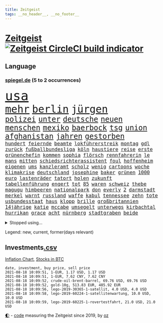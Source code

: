 ```yaml
---
title: Zeitgeist
tags: __no_header__, __no_footer__
---
```


# [Zeitgeist](https://oliz.io/zeitgeist/) [![Zeitgeist CircleCI build indicator](https://circleci.com/gh/ooz/zeitgeist.svg?style=shield)](https://circleci.com/gh/ooz/zeitgeist)

## Language

<h3><a href="https://www.spiegel.de" target="_blank">spiegel.de</a> (5 to 2 occurrences)</h3>
<p style="font-family:monospace">
<span style="font-size:32pt"><a href="news_links.html#usa" class="current">usa</a></span>
<br>
<span style="font-size:25pt"><a href="news_links.html#mehr" class="current">mehr</a></span>
<span style="font-size:25pt"><a href="news_links.html#berlin" class="current">berlin</a></span>
<span style="font-size:25pt"><a href="news_links.html#jürgen" class="current">jürgen</a></span>
<br>
<span style="font-size:18pt"><a href="news_links.html#polizei" class="current">polizei</a></span>
<span style="font-size:18pt"><a href="news_links.html#unter" class="current">unter</a></span>
<span style="font-size:18pt"><a href="news_links.html#deutsche" class="current">deutsche</a></span>
<span style="font-size:18pt"><a href="news_links.html#neuen" class="current">neuen</a></span>
<span style="font-size:18pt"><a href="news_links.html#menschen" class="current">menschen</a></span>
<span style="font-size:18pt"><a href="news_links.html#mexiko" class="current">mexiko</a></span>
<span style="font-size:18pt"><a href="news_links.html#baerbock" class="current">baerbock</a></span>
<span style="font-size:18pt"><a href="news_links.html#tsg" class="new">tsg</a></span>
<span style="font-size:18pt"><a href="news_links.html#union" class="current">union</a></span>
<span style="font-size:18pt"><a href="news_links.html#afghanistan" class="current">afghanistan</a></span>
<span style="font-size:18pt"><a href="news_links.html#jahren" class="current">jahren</a></span>
<span style="font-size:18pt"><a href="news_links.html#gestorben" class="current">gestorben</a></span>
<br>
<span style="font-size:12pt"><a href="news_links.html#hundert" class="current">hundert</a></span>
<span style="font-size:12pt"><a href="news_links.html#feiernde" class="current">feiernde</a></span>
<span style="font-size:12pt"><a href="news_links.html#beamte" class="current">beamte</a></span>
<span style="font-size:12pt"><a href="news_links.html#lokführerstreik" class="current">lokführerstreik</a></span>
<span style="font-size:12pt"><a href="news_links.html#montag" class="current">montag</a></span>
<span style="font-size:12pt"><a href="news_links.html#gdl" class="current">gdl</a></span>
<span style="font-size:12pt"><a href="news_links.html#zurück" class="current">zurück</a></span>
<span style="font-size:12pt"><a href="news_links.html#fußballbundesliga" class="current">fußballbundesliga</a></span>
<span style="font-size:12pt"><a href="news_links.html#köln" class="current">köln</a></span>
<span style="font-size:12pt"><a href="news_links.html#haustiere" class="current">haustiere</a></span>
<span style="font-size:12pt"><a href="news_links.html#reise" class="current">reise</a></span>
<span style="font-size:12pt"><a href="news_links.html#erste" class="current">erste</a></span>
<span style="font-size:12pt"><a href="news_links.html#grünenchefin" class="current">grünenchefin</a></span>
<span style="font-size:12pt"><a href="news_links.html#kommen" class="current">kommen</a></span>
<span style="font-size:12pt"><a href="news_links.html#sophia" class="current">sophia</a></span>
<span style="font-size:12pt"><a href="news_links.html#flörsch" class="new">flörsch</a></span>
<span style="font-size:12pt"><a href="news_links.html#rennfahrerin" class="new">rennfahrerin</a></span>
<span style="font-size:12pt"><a href="news_links.html#le" class="current">le</a></span>
<span style="font-size:12pt"><a href="news_links.html#mans" class="new">mans</a></span>
<span style="font-size:12pt"><a href="news_links.html#mitten" class="current">mitten</a></span>
<span style="font-size:12pt"><a href="news_links.html#schiedsrichterassistent" class="new">schiedsrichterassistent</a></span>
<span style="font-size:12pt"><a href="news_links.html#foul" class="new">foul</a></span>
<span style="font-size:12pt"><a href="news_links.html#hoffenheim" class="new">hoffenheim</a></span>
<span style="font-size:12pt"><a href="news_links.html#eigenen" class="current">eigenen</a></span>
<span style="font-size:12pt"><a href="news_links.html#ums" class="current">ums</a></span>
<span style="font-size:12pt"><a href="news_links.html#kanzleramt" class="current">kanzleramt</a></span>
<span style="font-size:12pt"><a href="news_links.html#scholz" class="current">scholz</a></span>
<span style="font-size:12pt"><a href="news_links.html#wenig" class="current">wenig</a></span>
<span style="font-size:12pt"><a href="news_links.html#cartoons" class="current">cartoons</a></span>
<span style="font-size:12pt"><a href="news_links.html#woche" class="current">woche</a></span>
<span style="font-size:12pt"><a href="news_links.html#klimakrise" class="current">klimakrise</a></span>
<span style="font-size:12pt"><a href="news_links.html#deutschland" class="current">deutschland</a></span>
<span style="font-size:12pt"><a href="news_links.html#josephine" class="new">josephine</a></span>
<span style="font-size:12pt"><a href="news_links.html#baker" class="new">baker</a></span>
<span style="font-size:12pt"><a href="news_links.html#grünen" class="current">grünen</a></span>
<span style="font-size:12pt"><a href="news_links.html#1000" class="current">1000</a></span>
<span style="font-size:12pt"><a href="news_links.html#euro" class="current">euro</a></span>
<span style="font-size:12pt"><a href="news_links.html#lastenräder" class="new">lastenräder</a></span>
<span style="font-size:12pt"><a href="news_links.html#tatort" class="current">tatort</a></span>
<span style="font-size:12pt"><a href="news_links.html#holen" class="current">holen</a></span>
<span style="font-size:12pt"><a href="news_links.html#zukunft" class="current">zukunft</a></span>
<span style="font-size:12pt"><a href="news_links.html#tabellenführung" class="new">tabellenführung</a></span>
<span style="font-size:12pt"><a href="news_links.html#engert" class="new">engert</a></span>
<span style="font-size:12pt"><a href="news_links.html#tot" class="current">tot</a></span>
<span style="font-size:12pt"><a href="news_links.html#85" class="current">85</a></span>
<span style="font-size:12pt"><a href="news_links.html#waren" class="current">waren</a></span>
<span style="font-size:12pt"><a href="news_links.html#schweiz" class="current">schweiz</a></span>
<span style="font-size:12pt"><a href="news_links.html#thebe" class="new">thebe</a></span>
<span style="font-size:12pt"><a href="news_links.html#magugu" class="new">magugu</a></span>
<span style="font-size:12pt"><a href="news_links.html#himbeeren" class="new">himbeeren</a></span>
<span style="font-size:12pt"><a href="news_links.html#nationalpark" class="current">nationalpark</a></span>
<span style="font-size:12pt"><a href="news_links.html#don" class="new">don</a></span>
<span style="font-size:12pt"><a href="news_links.html#everly" class="new">everly</a></span>
<span style="font-size:12pt"><a href="news_links.html#2" class="current">2</a></span>
<span style="font-size:12pt"><a href="news_links.html#darmstadt" class="current">darmstadt</a></span>
<span style="font-size:12pt"><a href="news_links.html#merkel" class="current">merkel</a></span>
<span style="font-size:12pt"><a href="news_links.html#warnt" class="current">warnt</a></span>
<span style="font-size:12pt"><a href="news_links.html#russland" class="current">russland</a></span>
<span style="font-size:12pt"><a href="news_links.html#waffe" class="current">waffe</a></span>
<span style="font-size:12pt"><a href="news_links.html#kabul" class="current">kabul</a></span>
<span style="font-size:12pt"><a href="news_links.html#tennessee" class="new">tennessee</a></span>
<span style="font-size:12pt"><a href="news_links.html#zehn" class="current">zehn</a></span>
<span style="font-size:12pt"><a href="news_links.html#tote" class="current">tote</a></span>
<span style="font-size:12pt"><a href="news_links.html#usbundesstaat" class="current">usbundesstaat</a></span>
<span style="font-size:12pt"><a href="news_links.html#haus" class="current">haus</a></span>
<span style="font-size:12pt"><a href="news_links.html#klopp" class="new">klopp</a></span>
<span style="font-size:12pt"><a href="news_links.html#brille" class="current">brille</a></span>
<span style="font-size:12pt"><a href="news_links.html#großbritannien" class="current">großbritannien</a></span>
<span style="font-size:12pt"><a href="news_links.html#14jährige" class="current">14jährige</a></span>
<span style="font-size:12pt"><a href="news_links.html#katie" class="current">katie</a></span>
<span style="font-size:12pt"><a href="news_links.html#mccabe" class="new">mccabe</a></span>
<span style="font-size:12pt"><a href="news_links.html#umsegelt" class="new">umsegelt</a></span>
<span style="font-size:12pt"><a href="news_links.html#unterwegs" class="current">unterwegs</a></span>
<span style="font-size:12pt"><a href="news_links.html#kirbachtal" class="new">kirbachtal</a></span>
<span style="font-size:12pt"><a href="news_links.html#hurrikan" class="new">hurrikan</a></span>
<span style="font-size:12pt"><a href="news_links.html#grace" class="new">grace</a></span>
<span style="font-size:12pt"><a href="news_links.html#acht" class="current">acht</a></span>
<span style="font-size:12pt"><a href="news_links.html#nürnberg" class="current">nürnberg</a></span>
<span style="font-size:12pt"><a href="news_links.html#stadtgraben" class="new">stadtgraben</a></span>
<span style="font-size:12pt"><a href="news_links.html#beide" class="current">beide</a></span>
</p>
<details>
<summary>Stopped using...</summary>
<p class="former" style="font-size:12pt">
festnahmen(305) schickte(305) versäumnisse(305) atmosphäre(304) besorgt(304) dutzenden(304) liefern(304) bemühungen(303) diskriminiert(303) entdeckte(303) führende(303) influencerin(303) zweifelt(303) geschrieben(302) hinweisen(302) kriminellen(302) überzeugen(302) 110(301) amsterdam(301) blickt(301) eric(301) halle(301) medizin(301) software(301) verweigern(301) überwachung(301) alkohol(300) besetzt(300) dauer(300) finanzaufsicht(300) schadet(300) spielraum(300) witz(300) zahlreicher(300) arbeitgeber(299) bahnhof(299) beschleunigt(299) demonstration(299) deswegen(299) einführen(299) europäischen(299) kandidatin(299) kommunen(299) lautet(299) literatur(299) mysteriöse(299) sex(299) solingen(299) studierenden(299) verwirrung(299) williams(299) zählt(299) anscheinend(298) asiatischen(298) begrenzen(298) dezember(298) eustaaten(298) gerichtshof(298) hebt(298) hotspots(298) lustig(298) parteitag(298) regierungen(298) respekt(298) silicon(298) ultimatum(298) unabhängigkeit(298) verpassen(298) überschattet(298) 5(297) ablauf(297) betreiber(297) coronahilfen(297) ford(297) glimpflich(297) heimlich(297) höchststand(297) persönlichen(297) ronaldo(297) schildert(297) wirecard(297) beispielen(296) bemüht(296) benennen(296) debattiert(296) dementiert(296) echte(296) eindruck(296) emmanuel(296) energien(296) first(296) fließt(296) infizierten(296) kirche(296) kohle(296) lebenslanger(296) leichter(296) macron(296) madrid(296) priester(296) regie(296) schöner(296) summe(296) umstritten(296) ungarns(296) untersuchen(296) usamerikaner(296) wirkte(296) 53(295) anerkennen(295) angestellte(295) arizona(295) awards(295) behinderung(295) co₂(295) d(295) erheblich(295) erscheinen(295) freigestellt(295) fußballs(295) geringer(295) gesunden(295) hungerstreik(295) plätze(295) sexismus(295) steuer(295) umfeld(295) vergleicht(295) wettlauf(295) wälder(295) bischofskonferenz(294) brachen(294) einziehen(294) enttäuscht(294) eugh(294) europäischer(294) gemeinsamen(294) gott(294) islamischer(294) karriereberaterin(294) klimaneutral(294) mancherorts(294) umsetzen(294) ursula(294) wirtschaftsministerium(294) wohnhaus(294) zunehmende(294) 130(293) dubai(293) erfurter(293) erhoben(293) gefängnisstrafe(293) gigantische(293) hauses(293) herrschen(293) härter(293) lkwfahrer(293) rutschen(293) spdpolitikerin(293) überwacht(293) bekanntesten(292) berichterstattung(292) coach(292) eingebrochen(292) f(292) moderator(292) märz(292) okay(292) vorantreiben(292) voraus(292) österreicher(292) atem(291) fernen(291) franzosen(291) infizieren(291) leipziger(291) mörder(291) nahezu(291) unfreiwillig(291) armut(290) diego(290) erfurt(290) großbritanniens(290) inszeniert(290) jimmy(290) salzburg(290) spekuliert(290) verpflichtung(290) versuche(290) vorstoß(290) aktiv(289) beteiligt(289) endgültig(289) format(289) gebe(289) gesetze(289) gewaltsamen(289) lehnen(289) noten(289) restaurant(289) rom(289) torhüter(289) versteckt(289) bürgermeisterin(288) gestritten(288) leyen(288) mitgliedschaft(288) on(288) pipeline(288) rechtsaußen(288) regt(288) verwüstungen(288) achten(287) behaupten(287) erkrankung(287) finanzieren(287) forum(287) israels(287) putins(287) verläufen(287) 61(286) 94(286) ausgegeben(286) demokratischen(286) drohe(286) edward(286) fortgesetzt(286) haftstrafen(286) krawallen(286) mieter(286) mitternacht(286) neuwagen(286) verschwand(286) vorsprung(286) diebstahl(285) historischer(285) image(285) blamage(284) duisburg(284) legendäre(284) nächtliche(284) wahren(284) emails(283) empfohlen(283) erdrutsch(283) filmen(283) garten(283) status(283) eurecht(282) loch(282) organisation(282) ungleich(282) verstößt(282) voraussetzungen(282) 8(281) außenministerium(281) juristisch(281) pflegekräfte(281) ständig(281) tragödie(281) verstanden(281) wach(281) endgültige(280) golden(280) herzen(280) monats(280) präsenzunterricht(280) unregelmäßigkeiten(280) verzichten(280) auftritte(279) bande(279) fragte(279) grünenchef(279) rettete(279) wirtschaftswachstum(279) behalten(278) gemeinsame(278) telefon(278) antonio(277) bewertung(277) bezahlung(277) boykott(277) bruce(277) gefangene(277) nachbar(277) uefa(277) 49(276) bisherigen(276) herz(276) katholischen(276) marx(276) schrecken(276) spektakuläre(276) ute(276) 25000(275) apps(275) beitrag(275) coronaschutz(275) digital(275) erinnerung(275) euaustritt(275) methode(275) projekte(275) em(274) landwirtschaft(274) zuckerberg(274) rasen(273) stimmten(273) verträge(273) heutigen(272) händler(272) mobilfunknetz(272) prescht(272) verfassungsgericht(272) besiegen(271) drin(271) erzielte(271) fotografin(271) klassische(271) ruanda(271) überschritten(271) brandenburger(270) bundesamts(270) exberater(270) nötige(270) seltene(270) betrogen(269) enorme(269) erweist(269) s(269) erstochen(268) niedrig(268) stützt(268) dänische(267) frontex(267) jordan(267) umsätze(267) ämter(267) einbrecher(266) museum(266) prognose(266) 76(265) fähigkeiten(265) onlineplattformen(265) verfügbar(265) 30jähriger(264) bartsch(264) cas(264) ertrunken(264) ulrich(264) verbrennungsmotor(264) wuchs(264) boomen(263) football(263) senioren(263) tisch(263) trauern(262) verständnis(261) vorläufig(261) dortmunder(260) zurecht(259) gerieten(258) haustür(258) wechselunterricht(258) mourinho(257) palmer(257) verzögerungen(257) vorschriften(257) schwarzes(256) schätzen(256) härte(255) jones(255) kuriosen(255) sofortige(254) startup(253) wahr(253) plädoyer(252) schieben(252) vorbestraft(252) entlang(251) erlaubte(251) nächstes(250) ausgetragen(249) beworben(249) wirtschaftsleistung(249) laufbahn(247) kenia(246) kehrtwende(245) lauern(245) niedrigen(245) weltmeisterschaft(245) zufällig(245) drohung(244) zoom(244) rakete(243) renommierten(243) armen(242) indiana(242) nebenwirkungen(242) randalierer(242) rückgängig(242) vorfällen(242) delegierten(241) wasserstoff(241) unrealistisch(240) verfassungsbeschwerde(240) begleiter(239) derzeitigen(239) korrigieren(239) krach(239) berufsaussichten(238) gala(238) bundespräsidenten(237) hagen(237) mehren(237) geste(236) erleichtern(235) ausgetreten(234) krawalle(234) tobias(233) mängel(232) verweigerte(232) bundeskabinett(231) nominierungen(230) genial(228) milliardäre(228) transgender(228) rechter(227) aggressiv(226) politischer(225) behindert(223) 15jährige(222) flogen(222) kursiert(222) queere(222) schauspielern(221) trikots(221) 58(220) pérez(219) versinken(219) würzburg(219) hartz(218) ältesten(215) 450(214) abgrund(214) euland(214) matt(214) mitgefühl(213) prominenten(213) curevac(212) saisonende(212) attackierten(211) moralische(211) erneuerbare(210) heidelberg(209) präsent(209) flieger(208) rechtsbruch(207) anfragen(206) geräusche(206) entgehen(205) zurückgenommen(205) ankurbeln(203) fußballspiele(203) beigelegt(202) knappen(201) riskanten(201) fremde(200) niederländer(199) schulabschluss(199) ausbeutung(198) impfnachweis(198) rasche(198) adler(197) ag(197) infos(197) verbrauch(197) willkürlich(197) deine(196) schwacher(195) konzerten(194) burg(192) chloé(192) zhao(192) tübinger(191) verbrenner(190) championship(189) frustrierte(188) stapeln(188) windows(188) dokumentieren(187) eugrenzschutzagentur(186) jenen(186) 00(185) nachbarland(184) vereinbarung(184) palast(183) verweisen(182) lego(181) schuljahr(181) völkermord(181) blockierten(179) lehre(179) schatz(179) neuwahl(177) regelmäßige(177) taucher(177) homeschooling(176) hunden(176) neonazis(175) oscar(174) etappe(173) rudert(173) angemessene(172) rechtmäßig(172) 242(171) apokalypse(170) berücksichtigen(170) flüsse(170) trinkt(170) verschossen(170) ausstellung(168) euskirchen(168) potenziell(168) decken(167) flächendeckende(167) geiselnahme(167) leitfaden(167) v(167) 2035(166) mietern(166) california(165) exklusiv(165) traumberuf(165) überzeugung(163) königs(162) filmt(161) unzureichend(160) jersey(159) lewentz(159) wunden(159) ehrliche(158) exuspräsidenten(156) graben(156) notstand(156) carlos(155) elite(155) inzidenzwerte(155) rodriguez(155) wolken(155) rausch(154) schätzungen(153) längerem(152) aufgenommenes(151) entschuldigte(151) natotruppen(151) unternimmt(151) übernahm(151) goldene(150) abbringen(149) todesursache(149) urteile(148) export(147) magen(147) gegenden(145) usrapper(145) ausländischen(144) gebühren(144) rum(144) steuersenkungen(144) verhältnissen(143) regionalen(142) gebildet(140) kriege(140) 13jährigen(139) eingeschlagen(139) ghosn(139) tübingen(139) ökologisch(139) bauarbeiter(138) aufstellung(136) befestigt(136) freiheitsrechte(136) doppelte(135) kündigungen(135) wal(135) beileid(134) free(134) spitzenkandidaten(134) 65jährige(133) exklusive(133) geldgebern(133) strafzinsen(133) platzte(132) tribut(132) ausfahrt(131) fraktionen(131) maskenaffäre(131) maskendeals(131) niederlegen(131) mechanismus(130) verglich(130) deep(129) steffi(129) coronamaskenaffäre(128) tvinterview(128) laufender(127) mitgliedern(126) kleinflugzeug(125) belgische(124) ethikrats(124) kleinflugzeugs(124) pressefreiheit(124) staatsanwälte(123) zypern(123) ostküste(122) realistisch(121) unterschiedliche(119) bumerang(118) proben(118) miriam(116) waffenruhe(115) joseph(114) 2026(113) nachhaltigkeit(113) onlinebanking(113) professionellen(113) radfahren(113) bedankte(112) erdoğans(112) redbullpilot(111) bewältigt(110) gerungen(110) louvre(109) rügt(109) formuliert(108) tunnel(107) mindeststeuer(106) flexibilität(105) ulrike(105) biber(104) graue(104) superreichen(104) überraschungssieger(104) lebensgefährliche(103) rächt(103) wettbewerbsvorteil(103) zidane(103) zinédine(103) lösegeld(102) sturmböen(102) cannes(101) eilen(100) indischen(100) kuh(100) leiteten(100) vereinigung(100) bassist(99) bestreiten(99) homo(99) veto(99) chilenische(98) konkurrent(98) überflutetem(98) ire(96) turnierbeginn(96) klausur(95) entzündete(94) disput(93) zielen(93) verstappens(92) brian(91) peloton(91) steuerreform(91) untergang(91) zusehends(91) menschenrechtsverstöße(90) veraltet(90) annette(89) bedeute(89) faris(89) personalvorstand(89) snowden(89) verrat(89) achtung(88) tragschrauber(88) wettkämpfen(88) güterzug(87) raketenbeschuss(87) freistellen(86) jungunternehmer(86) jüngst(86) raúl(86) reisepass(86) vize(86) chatgruppe(85) cummings(85) florentino(85) höherem(85) übergriff(85) ablösen(84) anfänger(84) heizt(84) kompliment(84) steuererleichterungen(84) formulierungen(83) getroffene(83) jahrelanger(83) matchball(83) netzbetreiber(83) pornografie(83) arbeitern(82) christa(82) messerangreifer(82) missbrauche(82) reinhard(82) uboot(82) vorstände(82) charlotte(81) einschlägig(81) geburtstagsfoto(81) oslo(81) prognostizieren(81) unbezahlt(81) verschrien(81) defektes(80) gaffer(80) krass(80) planten(80) somit(80) startupgründer(80) 235(79) aufgeführt(79) landwirt(79) lohnniveau(79) stürzten(79) zugesagt(79) deuten(78) einfallen(78) eskalierten(78) fünfjahresvertrag(78) trüben(78) schwerste(77) staatstrojaner(77) breitbandausbau(76) coronatief(76) verfassungsgerichts(76) beanstandet(75) lebenslauf(75) strafverfolgung(75) ausgewählt(74) gestanden(74) konzeptkünstler(74) regierungsangaben(74) unbemerkt(74) welpenhandel(74) berücksichtigt(73) gefechten(73) homophoben(73) stadtschloss(73) unfassbar(73) lacher(72) randale(72) werdende(72) comdirect(71) dicker(71) wilfried(71) beschrieben(70) derart(70) knackte(70) vielversprechend(70) abschalteinrichtung(69) busfahrers(69) institutionen(69) kletterten(69) prügelattacke(69) enttäuschungen(68) erbgut(68) fronten(68) spezialisierte(68) wumms(68) col(67) meilenstein(67) sprintstar(67) turner(67) unweigerlich(67) würfel(67) abzusehen(66) feuerpause(66) bergetappe(65) dauerregen(65) kindergarten(65) rutschten(65) abschiebung(64) amateure(64) felix(64) gekrönt(64) herrliche(64) lehrerverband(64) nationalsozialisten(64) showbühne(64) benachteiligt(63) eingestürzt(63) energieagentur(63) entwischt(63) humboldt(63) kulturtipps(63) topsprinter(63) championsleaguetitel(62) deutschkolumne(62) engagiert(62) gegeißelt(62) lehren(62) notenbank(62) stärkeren(62) wog(62) 2040(61) glyphosat(61) landtags(61) mulmiges(61) panzers(61) verhandelte(61) bemerkte(60) fossile(60) ransomwareattacke(60) 170(59) europameisterin(59) festgenommenen(59) kapern(59) kuntz(59) listenplatz(59) spoiler(59) usrichter(59) vergraben(59) facebooks(58) ausgeben(57) ausnutzen(57) leclerc(57) majorsieger(57) populärsten(57) beigeschmack(56) extremsportler(56) finger(56) monaco(56) mühelos(56) berchtesgaden(55) darstellung(55) ehrgeiziges(55) kontinents(55) koreanischen(55) terroranschlägen(55) tröstete(55) videospiel(55) eindeutige(54) fehlers(54) gezielten(54) morgenstunden(54) bundesrichter(53) floskeln(53) a61(52) erhalt(52) getreten(52) berief(51) bitcoinrechner(51) eurozone(51) galaxien(51) klimaneutrale(51) prekären(51) abhalten(50) autoschlüssel(50) heiratete(50) ryanair(50) situationen(50) vollzug(50) außenhandel(49) bürgern(49) gesichtserkennung(49) konzepte(49) ai(48) allgegenwärtig(48) clearview(48) echt(48) landesvater(48) lara(48) mangelware(48) misstrauensantrag(48) unterstützern(48) verhaftung(48) 53jährige(47) bischöfe(47) machtdemonstration(47) symbolträchtigen(47) topstars(47) vereinbaren(47) vorhersehbaren(47) wandten(47) bodensee(46) bundespressekonferenz(46) identifizieren(46) jon(46) unheil(46) vorbehalten(46) weltkriegs(46) zuwanderung(46) kräftige(45) mitspielen(45) pressetermine(45) sammelt(45) unschuldig(45) finde(44) kronzeuge(44) luftfiltern(44) phoenix(44) suns(44) wahlsieger(44) bestseller(43) ertrinken(43) knöpft(43) punkband(43) traditionelle(43) unklaren(43) wahlgesetze(43) fangquoten(42) landwirtschaftsministerin(42) psychiatrischer(42) schied(42) vodafone(42) vorangebracht(42) abgeordnetengesetz(41) erpresser(41) größtenteils(41) kopfankopfrennen(41) leisteten(41) ohrfeige(41) reguliert(41) rücktrittsgesuch(41) steueroasen(41) topfavoriten(41) verstießen(41) ölraffinerie(41) 03(39) drohenden(39) erzbischofs(39) forschen(39) kündigten(39) längerer(39) mobilen(39) sommerhitze(39) versichert(39) vorerkrankungen(39) inside(38) klicks(38) perez(38) pflegeheim(38) vereitelt(38) berchtesgadener(37) engländer(37) pirouetten(37) wahlberechtigte(37) drückten(36) erlag(36) fda(36) prophezeit(36) u(36) coronaimpfnachweis(35) fraß(35) gewaltigen(35) pressesprecher(35) profil(35) sangen(35) abschiedsgeschenk(34) badeunfällen(34) hildesheim(34) pfarrer(34) verurteilter(34) vorbereitungen(34) vögel(34) militäreinsatz(33) pornhub(33) raumschiff(33) rissen(33) schämt(33) astronomen(32) auflösung(32) emfinale(32) schaute(32) schreie(32) heutiger(31) paddeln(31) rängen(31) spitzenpolitiker(31) strikt(31) abbekommen(30) churchill(30) gleise(30) kreative(30) macrons(30) seenotrettern(30) transsexualität(30) uganda(30) winston(30) akademie(29) angesehen(29) beteuert(29) enttäuschend(29) hubble(29) klientel(29) obligatorisch(29) verlassene(29) wetterlage(29) denis(28) günstige(28) lgbtqgesetz(28) rekordhitze(28) selbstauflösung(28) berüchtigt(27) finalspiele(27) sklaverei(27) 60000(26) geldwäsche(26) gewandelt(26) maastricht(26) raumfahrtprogramm(26) sätze(26) dazwischen(25) demenz(25) kurzzeitig(25) norwegische(25) alphavariante(24) heftigem(24) hubbleweltraumteleskop(24) interpretiert(24) süddeutschland(24) verwandte(24) destabilisieren(23) freiräume(23) schluckauf(23) tendenz(23) tornado(23) verwenden(23) wmspitzenreiter(23) abschaffung(22) bestürzt(22) frustriert(22) gorillas(22) grundsätzlich(22) sexualisierte(22) anteile(21) beinhaltet(21) co2emissionen(21) deltawelle(21) filmfestspielen(21) springsteen(21) tagessieg(21) uswestküste(21) wahlprogramme(21) brücken(20) haie(20) pianist(20) spezies(20) 21jährigen(19) abdirahman(19) abgeordneter(19) bundeswehrhelfern(19) hagel(19) nbafinals(19) südafrikas(19) videokonferenzanbieter(19) wohlleben(19) erlangen(18) gezittert(18) nachtzug(18) tadej(18) bafin(17) betrachten(17) cavendish(17) existiert(17) georgien(17) gläser(17) olympiaauswahl(17) rockband(17) sang(17) sperrung(17) unkrautvernichtungsmittel(17) anonymer(16) belästigungen(16) bucks(16) dienstleister(16) erklimmt(16) milwaukee(16) schätzungsweise(16) unwetterschäden(16) altstar(15) brisbane(15) entlastungen(15) hackerangriffe(15) merckx(15) picassogemälde(15) pogačar(15) raumfahrtprogramms(15) zweijähriger(15) kriminalpolizei(14) kriminalreporter(14) linkenfraktionschef(14) matej(14) mohorič(14) nutztiere(14) quarantänepflicht(14) slowene(14) übersee(14) amsterdamer(13) blind(13) fußballsaison(13) jahreshälfte(13) jährlichen(13) legten(13) transfermeldungen(13) zwischendurch(13) übelkeit(13) bam(12) claude(12) deich(12) eingestürzte(12) fieber(12) gesundheitsbehörde(12) religiös(12) waggon(12) 77(11) aert(11) bewies(11) dreimalige(11) exchef(11) rekordtemperaturen(11) reste(11) schwiegereltern(11) wout(11)
</p>
</details>
<p>Legend: <span class="new">new</span>, <span class="current">current</span>, <span class="former">former(days relevant)</span></p>

## Investments[.csv](investments.csv)

[Inflation Chart](https://inflationchart.com),
[Stocks in BTC](https://stonksinbtc.xyz/)

```
date, investment, buy price, sell price
2021-08-18 10:09:51, 1-EUR, 1.17 USD, 1.17 USD
2021-08-18 10:09:51, 1-EUR, 7.62 CNY, 7.62 CNY
2021-08-18 10:09:52, crude-oil-brent-barrel, 69.76 USD, 69.76 USD
2021-08-18 10:09:52, gold-10g, 513.83 EUR, 485.92 EUR
2021-08-18 10:09:56, lego-2019-30365-1-satellit, 4.0 USD, 4.0 USD
2021-08-18 10:09:58, lego-2019-60224-1-satellitenwartung, 10.0 USD, 10.0 USD
2021-08-18 10:09:59, lego-2019-60225-1-rovertestfahrt, 21.0 USD, 21.0 USD
```

<footer>
<a href="javascript:toggleTheme()" class="nav">🌓</a>
- <a href="https://github.com/ooz/zeitgeist">code</a> measuring the Zeitgeist since 2019, by <a href="https://oliz.io">oz</a>
</footer>
